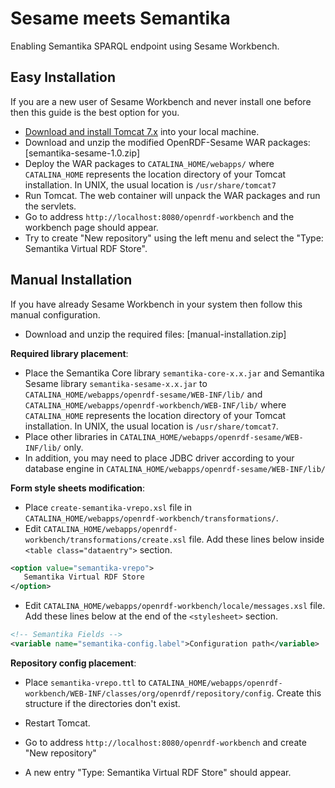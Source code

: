 Sesame meets Semantika
======================

Enabling Semantika SPARQL endpoint using Sesame Workbench.

Easy Installation
-----------------

If you are a new user of Sesame Workbench and never install one before then this guide is the best option for you.

* [Download and install Tomcat 7.x](http://tomcat.apache.org/download-70.cgi) into your local machine.
* Download and unzip the modified OpenRDF-Sesame WAR packages: [semantika-sesame-1.0.zip]
* Deploy the WAR packages to `CATALINA_HOME/webapps/` where `CATALINA_HOME` represents the location directory of your
Tomcat installation. In UNIX, the usual location is `/usr/share/tomcat7`
* Run Tomcat. The web container will unpack the WAR packages and run the servlets.
* Go to address `http://localhost:8080/openrdf-workbench` and the workbench page should appear.
* Try to create "New repository" using the left menu and select the "Type: Semantika Virtual RDF Store".


Manual Installation
-------------------

If you have already Sesame Workbench in your system then follow this manual configuration.

* Download and unzip the required files: [manual-installation.zip]

**Required library placement**:
* Place the Semantika Core library `semantika-core-x.x.jar` and Semantika Sesame library `semantika-sesame-x.x.jar`
to `CATALINA_HOME/webapps/openrdf-sesame/WEB-INF/lib/` and `CATALINA_HOME/webapps/openrdf-workbench/WEB-INF/lib/`
where `CATALINA_HOME` represents the location directory of your Tomcat installation. In UNIX, the usual location
is `/usr/share/tomcat7`.
* Place other libraries in `CATALINA_HOME/webapps/openrdf-sesame/WEB-INF/lib/` only.
* In addition, you may need to place JDBC driver according to your database engine in
`CATALINA_HOME/webapps/openrdf-sesame/WEB-INF/lib/`

**Form style sheets modification**:
* Place `create-semantika-vrepo.xsl` file in `CATALINA_HOME/webapps/openrdf-workbench/transformations/`.
* Edit `CATALINA_HOME/webapps/openrdf-workbench/transformations/create.xsl` file. Add these lines below inside
`<table class="dataentry">` section.
```xml
<option value="semantika-vrepo">
   Semantika Virtual RDF Store
</option>
```
* Edit `CATALINA_HOME/webapps/openrdf-workbench/locale/messages.xsl` file. Add these lines below at the end
of the `<stylesheet>` section.
```xml
<!-- Semantika Fields -->
<variable name="semantika-config.label">Configuration path</variable>
```

**Repository config placement**:
* Place `semantika-vrepo.ttl` to `CATALINA_HOME/webapps/openrdf-workbench/WEB-INF/classes/org/openrdf/repository/config`.
Create this structure if the directories don't exist.

* Restart Tomcat.
* Go to address `http://localhost:8080/openrdf-workbench` and create "New repository"
* A new entry "Type: Semantika Virtual RDF Store" should appear.
